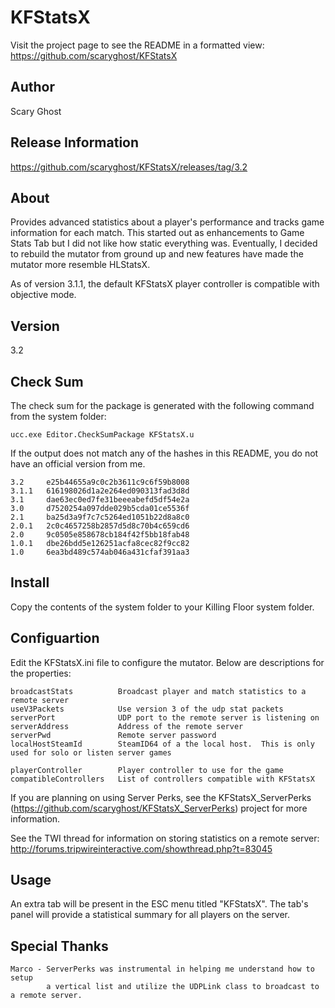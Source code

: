 KFStatsX
========
Visit the project page to see the README in a formatted view:  
https://github.com/scaryghost/KFStatsX

## Author
Scary Ghost

## Release Information
https://github.com/scaryghost/KFStatsX/releases/tag/3.2

## About
Provides advanced statistics about a player's performance and tracks game information for each match.  This started out 
as enhancements to Game Stats Tab but I did not like how static everything was.  Eventually, I decided to rebuild the 
mutator from ground up and new features have made the mutator more resemble HLStatsX.

As of version 3.1.1, the default KFStatsX player controller is compatible with objective mode.

## Version
3.2

## Check Sum
The check sum for the package is generated with the following command from the system folder:

    ucc.exe Editor.CheckSumPackage KFStatsX.u

If the output does not match any of the hashes in this README, you do not have an official version from me.

    3.2     e25b44655a9c0c2b3611c9c6f59b8008
    3.1.1   616198026d1a2e264ed090313fad3d8d
    3.1     dae63ec0ed7fe31beeeabefd5df54e2a
    3.0     d7520254a097dde029b5cda01ce5536f
    2.1     ba25d3a9f7c7c5264ed1051b22d8a8c0
    2.0.1   2c0c4657258b2857d5d8c70b4c659cd6  
    2.0     9c0505e858678cb184f42f5bb18fab48  
    1.0.1   dbe26bdd5e126251acfa8cec82f9cc82  
    1.0     6ea3bd489c574ab046a431cfaf391aa3  

## Install
Copy the contents of the system folder to your Killing Floor system folder.

## Configuartion
Edit the KFStatsX.ini file to configure the mutator.  Below are descriptions for the properties:

    broadcastStats          Broadcast player and match statistics to a remote server
    useV3Packets            Use version 3 of the udp stat packets
    serverPort              UDP port to the remote server is listening on
    serverAddress           Address of the remote server
    serverPwd               Remote server password
    localHostSteamId        SteamID64 of a the local host.  This is only used for solo or listen server games
    
    playerController        Player controller to use for the game
    compatibleControllers   List of controllers compatible with KFStatsX
    
If you are planning on using Server Perks, see the KFStatsX_ServerPerks (https://github.com/scaryghost/KFStatsX_ServerPerks) 
project for more information.

See the TWI thread for information on storing statistics on a remote server:  
http://forums.tripwireinteractive.com/showthread.php?t=83045

## Usage
An extra tab will be present in the ESC menu titled "KFStatsX".  The tab's panel will provide a statistical summary for 
all players on the server.  

## Special Thanks
    Marco - ServerPerks was instrumental in helping me understand how to setup 
            a vertical list and utilize the UDPLink class to broadcast to a remote server.
